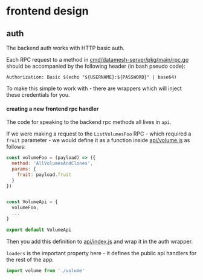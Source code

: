 # frontend design

## auth

The backend auth works with HTTP basic auth.

Each RPC request to a method in [cmd/datamesh-server/pkg/main/rpc.go](cmd/datamesh-server/pkg/main/rpc.go) should be accompanied by the following header (in bash pseudo code):

```
Authorization: Basic $(echo "${USERNAME}:${PASSWORD}" | base64)
```

To make this simple to work with - there are wrappers which will inject these credentials for you.

#### creating a new frontend rpc handler

The code for speaking to the backend rpc methods all lives in `api`.

If we were making a request to the `ListVolumesFoo` RPC - which required a `fruit` parameter - we would define it as a function inside [api/volume.js](api/volume.js) as follows:

```javascript
const volumeFoo = (payload) => ({
  method: 'AllVolumesAndClones',
  params: {
    fruit: payload.fruit
  }
})


const VolumeApi = {
  volumeFoo,
  ...
}

export default VolumeApi
```

Then you add this definition to [api/index.js](api/index.js) and wrap it in the auth wrapper.

`loaders` is the important property here - it defines the public api handlers for the rest of the app.

```javascript
import volume from './volume'
```


